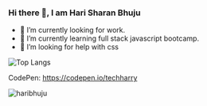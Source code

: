 ### Hi there 👋, I am Hari Sharan Bhuju 



- 🔭 I’m currently looking for work.
- 🌱 I’m currently learning full stack javascript bootcamp.
- 🤔 I’m looking for help with css 



![Top Langs](https://github-readme-stats.vercel.app/api/top-langs/?username=haribhuju&layout=compact)

CodePen: https://codepen.io/techharry

<span>
  <img
    src="https://komarev.com/ghpvc/?username=haribhuju"
    alt="haribhuju"
  />
 </span>


<!--
**haribhuju/haribhuju** is a ✨ _special_ ✨ repository because its `README.md` (this file) appears on your GitHub profile.

Here are some ideas to get you started:


-->
